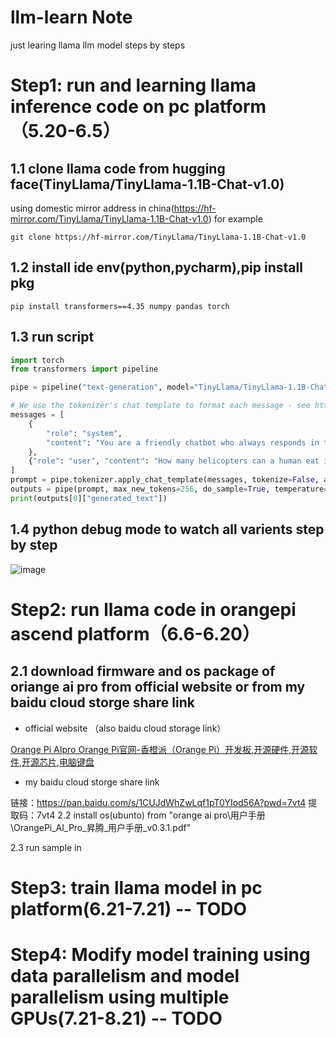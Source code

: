 # llm-learn Note

just learing llama llm model steps by steps

# Step1: run and learning llama inference code on pc platform（5.20-6.5）

## 1.1 clone llama code from hugging face(TinyLlama/TinyLlama-1.1B-Chat-v1.0)

using domestic mirror address in china(https://hf-mirror.com/TinyLlama/TinyLlama-1.1B-Chat-v1.0) for example

```shell
git clone https://hf-mirror.com/TinyLlama/TinyLlama-1.1B-Chat-v1.0
```

## 1.2 install ide env(python,pycharm),pip install pkg

```shell
pip install transformers==4.35 numpy pandas torch
```

## 1.3 run script

```python
import torch
from transformers import pipeline

pipe = pipeline("text-generation", model="TinyLlama/TinyLlama-1.1B-Chat-v1.0", torch_dtype=torch.bfloat16, device_map="auto")

# We use the tokenizer's chat template to format each message - see https://hf-mirror.com/docs/transformers/main/en/chat_templating
messages = [
    {
        "role": "system",
        "content": "You are a friendly chatbot who always responds in the style of a pirate",
    },
    {"role": "user", "content": "How many helicopters can a human eat in one sitting?"},
]
prompt = pipe.tokenizer.apply_chat_template(messages, tokenize=False, add_generation_prompt=True)
outputs = pipe(prompt, max_new_tokens=256, do_sample=True, temperature=0.7, top_k=50, top_p=0.95)
print(outputs[0]["generated_text"])
```

## 1.4 python debug mode to watch all varients step by step

![image](https://github.com/wolffarmer/llm-learn/assets/15634187/7a315de7-cb64-4e8c-ae2c-c12f404c205b)


# Step2: run llama code in orangepi ascend platform（6.6-6.20）

## 2.1 download firmware and os package of oriange ai pro from official website or from my baidu cloud storge share link

- official website （also baidu cloud storage link）

[Orange Pi AIpro Orange Pi官网-香橙派（Orange Pi）开发板,开源硬件,开源软件,开源芯片,电脑键盘](http://www.orangepi.cn/html/hardWare/computerAndMicrocontrollers/details/Orange-Pi-AIpro.html)

- my baidu cloud storge share link

链接：https://pan.baidu.com/s/1CUJdWhZwLqf1pT0YIod56A?pwd=7vt4 
提取码：7vt4 
2.2 install os(ubunto) from "orange ai pro\用户手册\OrangePi_AI_Pro_昇腾_用户手册_v0.3.1.pdf" 

2.3 run sample in 

# Step3: train llama model in pc platform(6.21-7.21) -- TODO

# Step4: Modify model training using data parallelism and model parallelism using multiple GPUs(7.21-8.21) -- TODO
